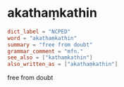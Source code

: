 # akathaṃkathin

``` toml
dict_label = "NCPED"
word = "akathaṃkathin"
summary = "free from doubt"
grammar_comment = "mfn."
see_also = ["kathaṃkathin"]
also_written_as = ["akathaṃkathin"]
```

free from doubt

